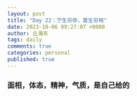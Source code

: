 ```yaml
---
layout: post
title: "Day 22：宁生穷命，莫生穷相"
date: 2023-10-06 09:27:07 +0800
author: 丘海东 
tags: daily
comments: true
categories: personal
published: true
---
```

### 面相，体态，精神，气质，是自己给的
